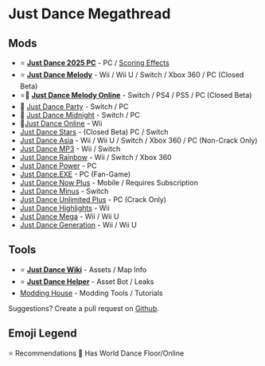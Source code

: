 # Just Dance Megathread

## Mods

* ⭐ **[Just Dance 2025 PC](https://discord.gg/nqAjYsgxUM)** - PC / [Scoring Effects](https://discord.gg/7aycwaGVph)
* ⭐ **[Just Dance Melody](https://discord.gg/mitchy)** - Wii / Wii U / Switch / Xbox 360 / PC (Closed Beta)
* ⭐🛜 **[Just Dance Melody Online](https://discord.gg/mitchy)** - Switch / PS4 / PS5 / PC (Closed Beta)
* 🛜 [Just Dance Party](https://discord.gg/rzfY3r2emH) - Switch / PC
* 🛜 [Just Dance Midnight](https://discord.gg/NhV2MU4BMC) - Switch / PC
* 🛜[Just Dance Online](https://discord.gg/VnFZUq7hhP) - Wii
* [Just Dance Stars](https://discord.gg/5eS5dUS8) - (Closed Beta) PC / Switch
* [Just Dance Asia](https://discord.gg/mitchy) - Wii / Wii U / Switch / Xbox 360 / PC (Non-Crack Only)
* [Just Dance MP3](https://discord.gg/q8um6WzT5t) - Wii / Switch
* [Just Dance Rainbow](https://discord.gg/9SQqSQgWej) - Wii / Switch / Xbox 360
* [Just Dance Power](https://discord.gg/e44Wpk4bg8) - PC
* [Just Dance.EXE](https://discord.gg/2bTTNgtRBg) - PC (Fan-Game)
* [Just Dance Now Plus](https://discord.gg/just-dance-now-plus-924976774285254727) - Mobile / Requires Subscription
* [Just Dance Minus](https://discord.gg/GQHcQFGNt9) - Switch
* [Just Dance Unlimited Plus](https://discord.gg/jd-unlimited-plus-838820235003822120) - PC (Crack Only)
* [Just Dance Highlights](https://discord.gg/dD9gAKCpx2) - Wii
* [Just Dance Mega](https://discord.gg/c7nzFdvUS2) - Wii / Wii U
* [Just Dance Generation](https://discord.gg/c7nzFdvUS2) - Wii / Wii U

## Tools

* ⭐ **[Just Dance Wiki](https://justdance.fandom.com/wiki/Home)** - Assets / Map Info
* ⭐ **[Just Dance Helper](https://discord.gg/just-dance-helper-jdh-800263354924531762)** - Asset Bot / Leaks
* [Modding House](https://discord.gg/aBwTFZSDFd) - Modding Tools / Tutorials

Suggestions? Create a pull request on [Github](https://github.com/Numerosityy/jdmegathread).

## Emoji Legend
⭐ Recommendations
🛜 Has World Dance Floor/Online
